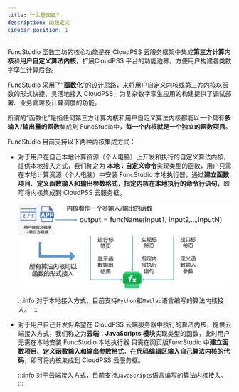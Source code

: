 ```yaml
---
title: 什么是函数?
description: 函数定义
sidebar_position: 1
---
```


FuncStudio 函数工坊的核心功能是在 CloudPSS 云服务框架中集成**第三方计算内核**和**用户自定义算法内核**，扩展CloudPSS 平台的功能边界，方便用户构建各类数字孪生计算后台。

FuncStudio 采用了“**函数化**”的设计思路，来将用户自定义内核或第三方内核以函数的形式快捷、灵活地接入 CloudPSS，为复杂数字孪生应用的构建提供了调试部署、业务管理及计算调度的功能。

所谓的“函数化”是指任何第三方计算内核和用户自定义算法内核都能以一个具有**多输入/输出量的函数**集成到 FuncStudio中，**每一个内核就是一个独立的函数项目**。

FuncStudio 目前支持以下两种内核集成方式：

- 对于用户在自己本地计算资源（个人电脑）上开发和执行的自定义算法内核，提供本地接入方式，我们称之为
  **本地：自定义命令**实现类型的函数，用户只需在本地计算资源（个人电脑）中安装 FuncStudio 本地执行器，通过**建立函数项目**、**定义函数输入和输出参数格式**，**指定内核在本地执行的命令行语句**，即可将内核集成到 CloudPSS 云服务框。

  ![函数化接入内核](./1.png)

  :::info
  对于本地接入方式，目前支持`Python`和`Matlab`语言编写的算法内核接入。
  :::


- 对于用户自己开发但希望在 CloudPSS 云端服务器中执行的算法内核，提供云端接入方式，我们称之为**云端：JavaScripts 模块**实现类型的函数，此时用户无需在本地安装 FuncStudio 本地执行器
  只需在网页版FuncStudio 中**建立函数项目**、**定义函数输入和输出参数格式**，**在代码编辑区输入自己算法内核的代码**，即可将内核集成到 CloudPSS 云服务框。
  
  :::info
  对于云端接入方式，目前支持`JavaScripts`语言编写的算法内核接入。
  :::
